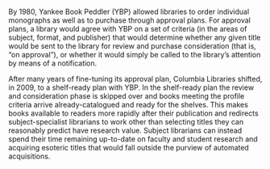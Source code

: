 By 1980, Yankee Book Peddler (YBP) allowed libraries to order individual monographs as well as to purchase through approval plans. For approval plans, a library would agree with YBP on a set of criteria (in the areas of subject, format, and publisher) that would determine whether any given title would be sent to the library for review and purchase consideration (that is, “on approval”), or whether it would simply be called to the library’s attention by means of a notification.  

After many years of fine-tuning its approval plan, Columbia Libraries shifted, in 2009, to a shelf-ready plan with YBP. In the shelf-ready plan the review and consideration phase is skipped over and books meeting the profile criteria arrive already-catalogued and ready for the shelves. This makes books available to readers more rapidly after their publication and redirects subject-specialist librarians to work other than selecting titles they can reasonably predict have research value.  Subject librarians can instead spend their time remaining up-to-date on faculty and student research and acquiring esoteric titles that would fall outside the purview of automated acquisitions.  
